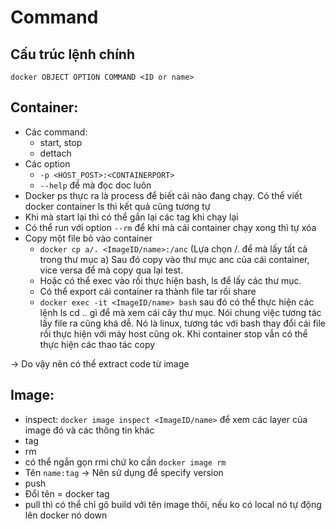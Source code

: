 # Command

## Cấu trúc lệnh chính

```console
docker OBJECT OPTION COMMAND <ID or name>
```

## Container:

- Các command:
  - start, stop
  - dettach
- Các option
  - `-p <HOST_POST>:<CONTAINERPORT>`
  - `--help` để mà đọc doc luôn
- Docker ps thực ra là process để biết cái nào đang chạy. Có thể viết docker container ls thì kết quả cũng tương tự
- Khi mà start lại thì có thể gắn lại các tag khi chạy lại
- Có thể run với option `--rm` để khi mà cái container chạy xong thì tự xóa
- Copy một file bỏ vào container
  - `docker cp a/. <ImageID/name>:/anc` (Lựa chọn /. để mà lấy tất cả trong thư mục a) Sau đó copy vào thư mục anc của cái container, vice versa để mà copy qua lại test.
  - Hoặc có thể exec vào rồi thực hiện bash, ls để lấy các thư mục.
  - Có thể export cái container ra thành file tar rồi share
  - `docker exec -it <ImageID/name> bash` sau đó có thể thực hiện các lệnh ls cd .. gì để mà xem cái cây thư mục. Nói chung việc tương tác lấy file ra cũng khá dễ. Nó là linux, tương tác với bash thay đổi cái file rồi thực hiện với máy host cũng ok. Khi container stop vẫn có thể thực hiện các thao tác copy

-> Do vậy nên có thể extract code từ image

## Image:

- inspect: `docker image inspect <ImageID/name>` để xem các layer của image đó và các thông tin khác
- tag
- rm
- có thể ngắn gọn rmi chứ ko cần `docker image rm`
- Tên `name:tag` -> Nên sử dụng để specify version
- push
- Đổi tên = docker tag
- pull thì có thể chỉ gõ build với tên image thôi, nếu ko có local nó tự động lên docker nó down
